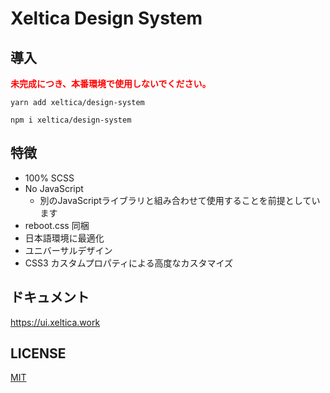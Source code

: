 # Xeltica Design System

## 導入

<b style="color: red">未完成につき、本番環境で使用しないでください。</b>

```
yarn add xeltica/design-system
```

```
npm i xeltica/design-system
```

## 特徴

- 100% SCSS
- No JavaScript
  - 別のJavaScriptライブラリと組み合わせて使用することを前提としています
- reboot.css 同梱
- 日本語環境に最適化
- ユニバーサルデザイン
- CSS3 カスタムプロパティによる高度なカスタマイズ

## ドキュメント

https://ui.xeltica.work

## LICENSE

[MIT](LICENSE)
